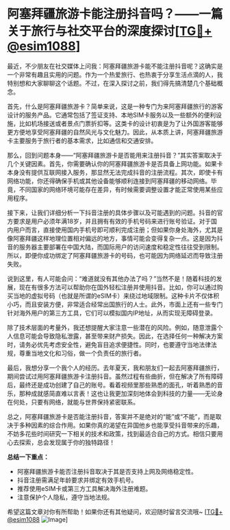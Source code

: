 # 阿塞拜疆旅游卡能注册抖音吗？——一篇关于旅行与社交平台的深度探讨[[TG💪+ @esim1088](https://t.me/s/esim1088)]

最近，不少朋友在社交媒体上问我：阿塞拜疆旅游卡能不能注册抖音呢？这确实是一个非常有趣且实用的问题。作为一个热爱旅行、也热衷于分享生活点滴的人，我特别想和大家聊聊这个话题。不过，在深入探讨之前，我们得先搞清楚几个基础概念。

首先，什么是阿塞拜疆旅游卡？简单来说，这是一种专门为来阿塞拜疆旅行的游客设计的服务产品。它通常包括了签证支持、本地SIM卡服务以及一些额外的便利设施，比如机场接送或者景点门票折扣等。这类卡的设计初衷是为了让外国游客能够更方便地享受阿塞拜疆的自然风光与文化魅力。因此，从本质上讲，阿塞拜疆旅游卡主要服务于旅行者的基本需求，比如通信和交通安排。

那么，回到问题本身——“阿塞拜疆旅游卡是否能用来注册抖音？”其实答案取决于几个关键因素。首先，你需要确认你的阿塞拜疆旅游卡是否具备上网功能。如果卡本身没有提供互联网接入服务，那显然无法完成抖音的注册流程。其次，即使卡有网络功能，你还得确保手机或其他设备能够顺利连接到阿塞拜疆的移动网络。毕竟，不同国家的网络环境可能存在差异，有时候需要调整设置才能正常使用某些应用程序。

接下来，让我们详细分析一下抖音注册的具体步骤以及可能遇到的问题。抖音的官方要求是用户必须年满18岁，并且拥有有效的手机号码来进行账号验证。对于国内用户而言，直接使用国内手机号即可顺利完成注册；但如果你身处海外，尤其是像阿塞拜疆这样地理位置相对偏远的地方，事情可能会变得复杂一点。这是因为抖音的服务器主要部署在中国大陆，而国际用户的访问速度和稳定性往往受到限制。所以，即便你成功绑定了阿塞拜疆旅游卡的号码，也可能因为网络延迟而导致注册失败。

说到这里，有人可能会问：“难道就没有其他办法了吗？”当然不是！随着科技的发展，现在有很多方法可以帮助你在国外轻松注册并使用抖音。比如，你可以通过购买当地的虚拟号码（也就是所谓的eSIM卡）来绕过地域限制。这种卡片不仅体积小巧，而且安装方便，非常适合经常出国旅行的人士。此外，市面上还有一些专门针对海外用户的第三方工具，它们可以模拟国内IP地址，从而实现无障碍登录。

除了技术层面的考量外，我还想提醒大家注意一些潜在的风险。例如，随意泄露个人信息可能会导致隐私泄露，甚至带来财产损失。因此，在选择任何一种解决方案时，请务必优先考虑安全性，避免盲目追求便捷性。同时，也要遵守当地法律法规，尊重当地文化和习俗，做一个负责任的旅行者。

最后，我想分享一个我个人的经历。去年夏天，我和朋友们一起去阿塞拜疆旅行，期间尝试过用阿塞拜疆旅游卡注册抖音。虽然过程有些曲折，但在解决了所有障碍后，最终还是成功创建了自己的账号。看着视频里那些熟悉的面孔，听着熟悉的音乐，那种成就感简直难以言表！这也让我更加深刻地体会到科技的力量——无论身在何处，只要有网络，就能与世界保持紧密联系。

总之，阿塞拜疆旅游卡是否能注册抖音，答案并不是绝对的“能”或“不能”，而是取决于多种因素的综合作用。如果你真的渴望在异国他乡也能享受抖音带来的乐趣，不妨多花些时间研究一下相关的技术和政策，找到最适合自己的方式。相信只要用心去探索，总会发现属于你的独特路径！

**总结一下重点：**
- 阿塞拜疆旅游卡能否注册抖音取决于其是否支持上网及网络稳定性。
- 抖音注册需满足年龄要求并绑定有效手机号。
- 推荐使用eSIM卡或第三方工具解决海外注册难题。
- 注意保护个人隐私，遵守当地法规。

希望这篇文章对你有所帮助！如果你还有其他疑问，欢迎随时留言交流哦~ [[TG💪+ @esim1088](https://t.me/s/esim1088) ![Image](https://i.postimg.cc/4NQfJmqS/Snipaste-2025-05-13-00-14-12.png)]